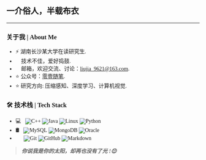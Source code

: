 <font face = "宋体">

## 一介俗人，半载布衣👋

---


### 关于我 | About Me

- ⚡ 湖南长沙某大学在读研究生. 
- 🌱 技术不佳，爱好捣鼓.
- 💬 邮箱，欢迎交流、讨论：[liujia_9621@163.com](mailto:liujia_9621@163.com).
- ⭐ 公众号：[零壹随笔](https://mp.weixin.qq.com/mp/profile_ext?action=home&__biz=MzkyODE3MDgyNg==&scene=124&uin=&key=&devicetype=Windows+10+x64&version=63020170&lang=zh_CN&a8scene=7&fontgear=2).
- ⭐ 研究方向: 压缩感知、深度学习、计算机视觉.

### 🛠 技术栈 | Tech Stack

- 💻 &#160; ![C++](https://img.shields.io/badge/-C++-333333?style=flat&logo=C++&logoColor=007396)
 ![Java](https://img.shields.io/badge/-Java-333333?style=flat&logo=Java&logoColor=007396)
![Linux](https://img.shields.io/badge/-Linux-333333?style=flat&logo=Linux&logoColor=FCC624)
![Python](https://img.shields.io/badge/-Python3-333333?style=flat&logo=Python&logoColor=007396)
- 🛢 &#160; ![MySQL](https://img.shields.io/badge/-MySQL-333333?style=flat&logo=mysql)
![MongoDB](https://img.shields.io/badge/-MongoDB-333333?style=flat&logo=mongodb)
![Oracle](https://img.shields.io/badge/-Oracle-333333?style=flat&logo=Oracle)
- 🔧 &#160; ![Git](https://img.shields.io/badge/-Git-333333?style=flat&logo=git)
![GitHub](https://img.shields.io/badge/-GitHub-333333?style=flat&logo=github)
![Markdown](https://img.shields.io/badge/-Markdown-333333?style=flat&logo=markdown)




<!-- [![Cl0udG0d's github stats](https://github-readme-stats.vercel.app/api?username=ZeroOneTaT&show_icons=true&theme=dark)](https://github.com/anuraghazra/github-readme-stats) -->
> ***你说我是你的太阳，却再也没有了光 !😊***


</font>
